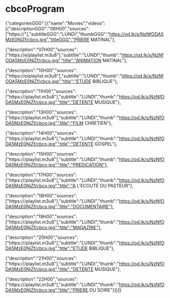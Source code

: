 # cbcoProgram
{"categoriesGGG":[{"name":"Movies","videos":[{"descriptionGGG":"06H00","sources":["https://"],"subtitleGGG":"LUNDI","thumbGGG":"https://od.lk/s/NzNfODA5MzE0NjZf/cbco.jpg","titleGGG":"PRIERE MATINAL"},

{"description":"07H00","sources":["https://e/playlist.m3u8"],"subtitle":"LUNDI","thumb":"https://od.lk/s/NzNfODA5MzE0NjZf/cbco.jpg","title":"ANIMATION MATINAL"},

{"description":"10H00","sources":["https://e/playlist.m3u8"],"subtitle":"LUNDI","thumb":"https://od.lk/s/NzNfODA5MzE0NjZf/cbco.jpg","title":"ETUDE BIBLIQUE"},

{"description":"11H00","sources":["https:///playlist.m3u8"],"subtitle":"LUNDI","thumb":"https://od.lk/s/NzNfODA5MzE0NjZf/cbco.jpg","title":"DETENTE MUSIQUE"},

{"description":"13H00","sources":["https:///playlist.m3u8"],"subtitle":"LUNDI","thumb":"https://od.lk/s/NzNfODA5MzE0NjZf/cbco.jpg","title":"FILM CHRETIEN"},

{"description":"14H00","sources":["https:///playlist.m3u8"],"subtitle":"LUNDI","thumb":"https://od.lk/s/NzNfODA5MzE0NjZf/cbco.jpg","title":"DETENTE GOSPEL"},

{"description":"15H00","sources":["https:///playlist.m3u8"],"subtitle":"LUNDI","thumb":"https://od.lk/s/NzNfODA5MzE0NjZf/cbco.jpg","title":"PREDICATION"},

{"description":"17H00","sources":["https:///playlist.m3u8"],"subtitle":"LUNDI","thumb":"https://od.lk/s/NzNfODA5MzE0NjZf/cbco.jpg","title":"A L'ECOUTE DU PASTEUR"},

{"description":"18H00","sources":["https:///playlist.m3u8"],"subtitle":"LUNDI","thumb":"https://od.lk/s/NzNfODA5MzE0NjZf/cbco.jpg","title":"DOCUMENTAIRE"},

{"description":"19H00","sources":["https:///playlist.m3u8"],"subtitle":"LUNDI","thumb":"https://od.lk/s/NzNfODA5MzE0NjZf/cbco.jpg","title":"MAGAZINE"},

{"description":"20H00","sources":["https:///playlist.m3u8"],"subtitle":"LUNDI","thumb":"https://od.lk/s/NzNfODA5MzE0NjZf/cbco.jpg","title":"ETUDE BIBLIQUE"},

{"description":"21H00","sources":["https:///playlist.m3u8"],"subtitle":"LUNDI","thumb":"https://od.lk/s/NzNfODA5MzE0NjZf/cbco.jpg","title":"DETENTE MUSIQUE"},

{"description":"22H00","sources":["https:///playlist.m3u8"],"subtitle":"LUNDI","thumb":"https://od.lk/s/NzNfODA5MzE0NjZf/cbco.jpg","title":"PRIERE DU SOIRE"}]}]}

